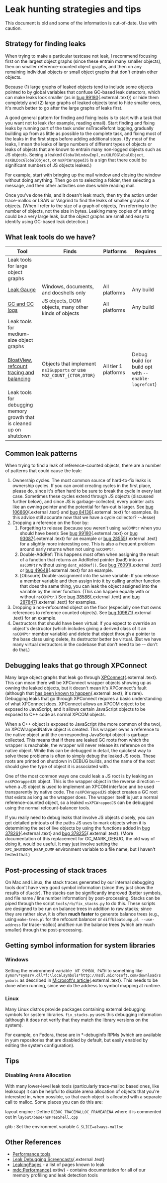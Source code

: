 # Leak hunting strategies and tips

This document is old and some of the information is out-of-date. Use
with caution.

## Strategy for finding leaks

When trying to make a particular testcase not leak, I recommend focusing
first on the largest object graphs (since these entrain many smaller
objects), then on smaller reference-counted object graphs, and then on
any remaining individual objects or small object graphs that don't
entrain other objects.

Because (1) large graphs of leaked objects tend to include some objects
pointed to by global variables that confuse GC-based leak detectors,
which can make leaks look smaller (as in [bug
99180](https://bugzilla.mozilla.org/show_bug.cgi?id=99180){.external
.text}) or hide them completely and (2) large graphs of leaked objects
tend to hide smaller ones, it's much better to go after the large
graphs of leaks first.

A good general pattern for finding and fixing leaks is to start with a
task that you want not to leak (for example, reading email). Start
finding and fixing leaks by running part of the task under nsTraceRefcnt
logging, gradually building up from as little as possible to the
complete task, and fixing most of the leaks in the first steps before
adding additional steps. (By most of the leaks, I mean the leaks of
large numbers of different types of objects or leaks of objects that are
known to entrain many non-logged objects such as JS objects. Seeing a
leaked `GlobalWindowImpl`, `nsXULPDGlobalObject`,
`nsXBLDocGlobalObject`, or `nsXPCWrappedJS` is a sign that there could
be significant numbers of JS objects leaked.)

For example, start with bringing up the mail window and closing the
window without doing anything. Then go on to selecting a folder, then
selecting a message, and then other activities one does while reading
mail.

Once you've done this, and it doesn't leak much, then try the action
under trace-malloc or LSAN or Valgrind to find the leaks of smaller
graphs of objects. (When I refer to the size of a graph of objects, I'm
referring to the number of objects, not the size in bytes. Leaking many
copies of a string could be a very large leak, but the object graphs are
small and easy to identify using GC-based leak detection.)

## What leak tools do we have?

| Tool                                     | Finds                                                | Platforms           | Requires     |
|------------------------------------------|------------------------------------------------------|---------------------|--------------|
| Leak tools for large object graphs       |                                                      |                     |              |
| [Leak Gauge](leak_gauge.md)              | Windows, documents, and docshells only               | All platforms       | Any build    |
| [GC and CC logs](gc_and_cc_logs.md)      | JS objects, DOM objects, many other kinds of objects | All platforms       | Any build    |
| Leak tools for medium-size object graphs |                                                      |                     |              |
| [BloatView](bloatview.md), [refcount tracing and balancing](refcount_tracing_and_balancing.md)  | Objects that implement `nsISupports` or use `MOZ_COUNT_{CTOR,DTOR}` | All tier 1 platforms | Debug build (or build opt with `--enable-logrefcnt`)|
| Leak tools for debugging memory growth that is cleaned up on shutdown                           |                     |              |

## Common leak patterns

When trying to find a leak of reference-counted objects, there are a
number of patterns that could cause the leak:

1.  Ownership cycles. The most common source of hard-to-fix leaks is
    ownership cycles. If you can avoid creating cycles in the first
    place, please do, since it's often hard to be sure to break the
    cycle in every last case. Sometimes these cycles extend through JS
    objects (discussed further below), and since JS is
    garbage-collected, every pointer acts like an owning pointer and the
    potential for fan-out is larger. See [bug
    106860](https://bugzilla.mozilla.org/show_bug.cgi?id=106860){.external
    .text} and [bug
    84136](https://bugzilla.mozilla.org/show_bug.cgi?id=84136){.external
    .text} for examples. (Is this advice still accurate now that we have
    a cycle collector? \--Jesse)
2.  Dropping a reference on the floor by:
    1.  Forgetting to release (because you weren't using `nsCOMPtr`
        when you should have been): See [bug
        99180](https://bugzilla.mozilla.org/show_bug.cgi?id=99180){.external
        .text} or [bug
        93087](https://bugzilla.mozilla.org/show_bug.cgi?id=93087){.external
        .text} for an example or [bug
        28555](https://bugzilla.mozilla.org/show_bug.cgi?id=28555){.external
        .text} for a slightly more interesting one. This is also a
        frequent problem around early returns when not using `nsCOMPtr`.
    2.  Double-AddRef: This happens most often when assigning the result
        of a function that returns an AddRefed pointer (bad!) into an
        `nsCOMPtr` without using `dont_AddRef()`. See [bug
        76091](https://bugzilla.mozilla.org/show_bug.cgi?id=76091){.external
        .text} or [bug
        49648](https://bugzilla.mozilla.org/show_bug.cgi?id=49648){.external
        .text} for an example.
    3.  \[Obscure\] Double-assignment into the same variable: If you
        release a member variable and then assign into it by calling
        another function that does the same thing, you can leak the
        object assigned into the variable by the inner function. (This
        can happen equally with or without `nsCOMPtr`.) See [bug
        38586](https://bugzilla.mozilla.org/show_bug.cgi?id=38586){.external
        .text} and [bug
        287847](https://bugzilla.mozilla.org/show_bug.cgi?id=287847){.external
        .text} for examples.
3.  Dropping a non-refcounted object on the floor (especially one that
    owns references to reference counted objects). See [bug
    109671](https://bugzilla.mozilla.org/show_bug.cgi?id=109671){.external
    .text} for an example.
4.  Destructors that should have been virtual: If you expect to override
    an object's destructor (which includes giving a derived class of it
    an `nsCOMPtr` member variable) and delete that object through a
    pointer to the base class using delete, its destructor better be
    virtual. (But we have many virtual destructors in the codebase that
    don't need to be -- don't do that.)

## Debugging leaks that go through XPConnect

Many large object graphs that leak go through
[XPConnect](http://www.mozilla.org/scriptable/){.external .text}. This
can mean there will be XPConnect wrapper objects showing up as owning
the leaked objects, but it doesn't mean it's XPConnect's fault
(although that [has been known to
happen](https://bugzilla.mozilla.org/show_bug.cgi?id=76102){.external
.text}, it's rare). Debugging leaks that go through XPConnect requires
a basic understanding of what XPConnect does. XPConnect allows an XPCOM
object to be exposed to JavaScript, and it allows certain JavaScript
objects to be exposed to C++ code as normal XPCOM objects.

When a C++ object is exposed to JavaScript (the more common of the two),
an XPCWrappedNative object is created. This wrapper owns a reference to
the native object until the corresponding JavaScript object is
garbage-collected. This means that if there are leaked GC roots from
which the wrapper is reachable, the wrapper will never release its
reference on the native object. While this can be debugged in detail,
the quickest way to solve these problems is often to simply debug the
leaked JS roots. These roots are printed on shutdown in DEBUG builds,
and the name of the root should give the type of object it is associated
with.

One of the most common ways one could leak a JS root is by leaking an
`nsXPCWrappedJS` object. This is the wrapper object in the reverse
direction \-- when a JS object is used to implement an XPCOM interface
and be used transparently by native code. The `nsXPCWrappedJS` object
creates a GC root that exists as long as the wrapper does. The wrapper
itself is just a normal reference-counted object, so a leaked
`nsXPCWrappedJS` can be debugged using the normal refcount-balancer
tools.

If you really need to debug leaks that involve JS objects closely, you
can get detailed printouts of the paths JS uses to mark objects when it
is determining the set of live objects by using the functions added in
[bug
378261](https://bugzilla.mozilla.org/show_bug.cgi?id=378261){.external
.text} and [bug
378255](https://bugzilla.mozilla.org/show_bug.cgi?id=378255){.external
.text}. (More documentation of this replacement for GC_MARK_DEBUG, the
old way of doing it, would be useful. It may just involve setting the
`XPC_SHUTDOWN_HEAP_DUMP` environment variable to a file name, but I
haven't tested that.)

## Post-processing of stack traces

On Mac and Linux, the stack traces generated by our internal debugging
tools don't have very good symbol information (since they just show the
results of `dladdr`). The stacks can be significantly improved (better
symbols, and file name / line number information) by post-processing.
Stacks can be piped through the script `tools/rb/fix_stacks.py` to do
this. These scripts are designed to be run on balance trees in addition
to raw stacks; since they are rather slow, it is often **much faster**
to generate balance trees (e.g., using `make-tree.pl` for the refcount
balancer or `diffbloatdump.pl --use-address` for trace-malloc) and*then*
run the balance trees (which are much smaller) through the
post-processing.

## Getting symbol information for system libraries

### Windows

Setting the environment variable `_NT_SYMBOL_PATH` to something like
`symsrv*symsrv.dll*f:\localsymbols*http://msdl.microsoft.com/download/symbols`
as described in [Microsoft's
article](http://support.microsoft.com/kb/311503){.external .text}. This
needs to be done when running, since we do the address to symbol mapping
at runtime.

### Linux

Many Linux distros provide packages containing external debugging
symbols for system libraries. `fix_stacks.py` uses this debugging
information (although it does not verify that they match the library
versions on the system).

For example, on Fedora, these are in \*-debuginfo RPMs (which are
available in yum repositories that are disabled by default, but easily
enabled by editing the system configuration).

## Tips

### Disabling Arena Allocation

With many lower-level leak tools (particularly trace-malloc based ones,
like leaksoup) it can be helpful to disable arena allocation of objects
that you're interested in, when possible, so that each object is
allocated with a separate call to malloc. Some places you can do this
are:

layout engine
:   Define `DEBUG_TRACEMALLOC_FRAMEARENA` where it is commented out in
    `layout/base/nsPresShell.cpp`

glib
:   Set the environment variable `G_SLICE=always-malloc`

## Other References

-   [Performance
    tools](https://wiki.mozilla.org/Performance:Tools "Performance:Tools")
-   [Leak Debugging Screencasts](https://dbaron.org/mozilla/leak-screencasts/){.external
    .text}
-   [LeakingPages](https://wiki.mozilla.org/LeakingPages "LeakingPages") -
    a list of pages known to leak
-   [mdc:Performance](https://developer.mozilla.org/en/Performance "mdc:Performance"){.extiw} -
    contains documentation for all of our memory profiling and leak
    detection tools
